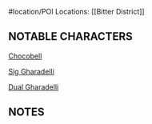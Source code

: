 #location/POI 
Locations: [[Bitter District]]


## NOTABLE CHARACTERS

[Chocobell](Chocobell.md)

[Sig Gharadelli](Sig%20Gharadelli.md)

[Dual Gharadelli](Dual%20Gharadelli.md)

## NOTES